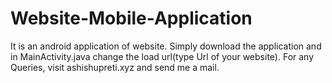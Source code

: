# Website-Mobile-Application
It is an android application of website.
Simply download the application and in MainActivity.java change the load url(type Url of your website).
For any Queries, visit ashishupreti.xyz and send me a mail.
